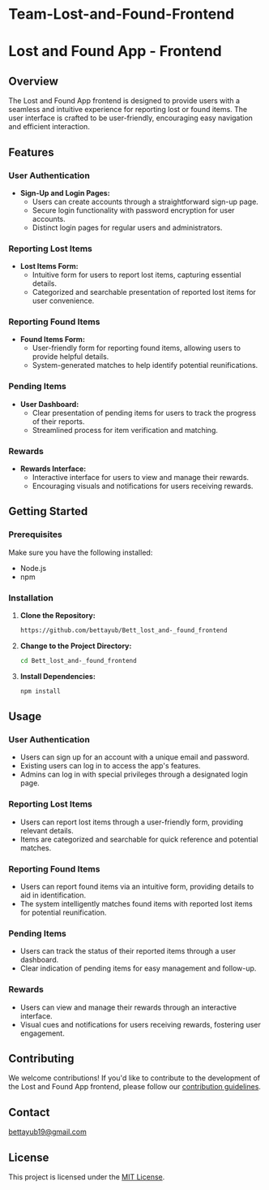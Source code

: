 # Team-Lost-and-Found-Frontend

# Lost and Found App - Frontend

## Overview

The Lost and Found App frontend is designed to provide users with a seamless and intuitive experience for reporting lost or found items. The user interface is crafted to be user-friendly, encouraging easy navigation and efficient interaction.

## Features

### User Authentication

- **Sign-Up and Login Pages:**
  - Users can create accounts through a straightforward sign-up page.
  - Secure login functionality with password encryption for user accounts.
  - Distinct login pages for regular users and administrators.

### Reporting Lost Items

- **Lost Items Form:**
  - Intuitive form for users to report lost items, capturing essential details.
  - Categorized and searchable presentation of reported lost items for user convenience.

### Reporting Found Items

- **Found Items Form:**
  - User-friendly form for reporting found items, allowing users to provide helpful details.
  - System-generated matches to help identify potential reunifications.

### Pending Items

- **User Dashboard:**
  - Clear presentation of pending items for users to track the progress of their reports.
  - Streamlined process for item verification and matching.

### Rewards

- **Rewards Interface:**
  - Interactive interface for users to view and manage their rewards.
  - Encouraging visuals and notifications for users receiving rewards.

## Getting Started

### Prerequisites

Make sure you have the following installed:

- Node.js
- npm

### Installation

1. **Clone the Repository:**
   ```bash
   https://github.com/bettayub/Bett_lost_and-_found_frontend


2. **Change to the Project Directory:**
   ```bash
   cd Bett_lost_and-_found_frontend
   ```

3. **Install Dependencies:**
   ```bash
   npm install
   ```

## Usage

### User Authentication

- Users can sign up for an account with a unique email and password.
- Existing users can log in to access the app's features.
- Admins can log in with special privileges through a designated login page.

### Reporting Lost Items

- Users can report lost items through a user-friendly form, providing relevant details.
- Items are categorized and searchable for quick reference and potential matches.

### Reporting Found Items

- Users can report found items via an intuitive form, providing details to aid in identification.
- The system intelligently matches found items with reported lost items for potential reunification.

### Pending Items

- Users can track the status of their reported items through a user dashboard.
- Clear indication of pending items for easy management and follow-up.

### Rewards

- Users can view and manage their rewards through an interactive interface.
- Visual cues and notifications for users receiving rewards, fostering user engagement.


## Contributing

We welcome contributions! If you'd like to contribute to the development of the Lost and Found App frontend, please follow our [contribution guidelines](CONTRIBUTING.md).

## Contact

bettayub19@gmail.com


## License

This project is licensed under the [MIT License](LICENSE).
